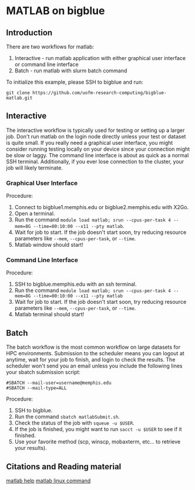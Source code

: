 # MATLAB on bigblue
## Introduction
There are two workflows for matlab:
1. Interactive - run matlab application with either graphical user interface or command line interface
2. Batch - run matlab with slurm batch command

To initialize this example, please SSH to bigblue and run:
```
git clone https://github.com/uofm-research-computing/bigblue-matlab.git
```

## Interactive
The interactive workflow is typically used for testing or setting up a larger job. Don't run matlab on the login node directly unless your test or dataset is quite small. If you really need a graphical user interface, you might consider running testing locally on your device since your connection might be slow or laggy. The command line interface is about as quick as a normal SSH terminal. Additionally, if you ever lose connection to the cluster, your job will likely terminate.

### Graphical User Interface
Procedure:
1. Connect to bigblue1.memphis.edu or bigblue2.memphis.edu with X2Go.
2. Open a terminal.
3. Run the command `module load matlab; srun --cpus-per-task 4 --mem=8G --time=00:10:00 --x11 --pty matlab`.
4. Wait for job to start. If the job doesn't start soon, try reducing resource parameters like `--mem`, `--cpus-per-task`, or `--time`.
5. Matlab window should start!

### Command Line Interface
Procedure:
1. SSH to bigblue.memphis.edu with an ssh terminal.
2. Run the command `module load matlab; srun --cpus-per-task 4 --mem=8G --time=00:10:00 --x11 --pty matlab`
3. Wait for job to start. If the job doesn't start soon, try reducing resource parameters like `--mem`, `--cpus-per-task`, or `--time`.
4. Matlab terminal should start!

## Batch
The batch workflow is the most common workflow on large datasets for HPC environments. Submission to the scheduler means you can logout at anytime, wait for your job to finish, and login to check the results. The scheduler won't send you an email unless you include the following lines your sbatch submission script:
```
#SBATCH --mail-user=username@memphis.edu
#SBATCH --mail-type=ALL
```

Procedure:
1. SSH to bigblue.
2. Run the command `sbatch matlabSubmit.sh`.
3. Check the status of the job with `squeue -u $USER`.
4. If the job is finished, you might want to run `sacct -u $USER` to see if it finished.
5. Use your favorite method (scp, winscp, mobaxterm, etc... to retrieve your results).

## Citations and Reading material
[matlab help](https://www.mathworks.com/help/matlab/index.html)
[matlab linux command](https://www.mathworks.com/help/matlab/ref/matlablinux.html)


